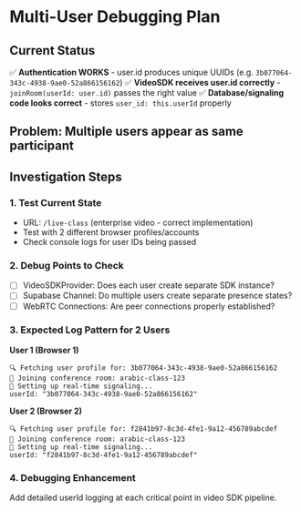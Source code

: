 # Multi-User Debugging Plan

## Current Status
✅ **Authentication WORKS** - user.id produces unique UUIDs (e.g. `3b077064-343c-4938-9ae0-52a866156162`)
✅ **VideoSDK receives user.id correctly** - `joinRoom(userId: user.id)` passes the right value
✅ **Database/signaling code looks correct** - stores `user_id: this.userId` properly

## Problem: Multiple users appear as same participant

## Investigation Steps

### 1. Test Current State
- URL: `/live-class` (enterprise video - correct implementation)
- Test with 2 different browser profiles/accounts
- Check console logs for user IDs being passed

### 2. Debug Points to Check
- [ ] VideoSDKProvider: Does each user create separate SDK instance?
- [ ] Supabase Channel: Do multiple users create separate presence states?
- [ ] WebRTC Connections: Are peer connections properly established?

### 3. Expected Log Pattern for 2 Users
**User 1 (Browser 1)**
```
🔍 Fetching user profile for: 3b077064-343c-4938-9ae0-52a866156162
🎯 Joining conference room: arabic-class-123
📡 Setting up real-time signaling...
userId: "3b077064-343c-4938-9ae0-52a866156162"
```

**User 2 (Browser 2)**  
```
🔍 Fetching user profile for: f2841b97-8c3d-4fe1-9a12-456789abcdef
🎯 Joining conference room: arabic-class-123
📡 Setting up real-time signaling...
userId: "f2841b97-8c3d-4fe1-9a12-456789abcdef"
```

### 4. Debugging Enhancement
Add detailed userId logging at each critical point in video SDK pipeline.